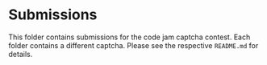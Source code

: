 # Submissions

This folder contains submissions for the code jam captcha contest. Each folder
contains a different captcha. Please see the respective `README.md` for
details.
